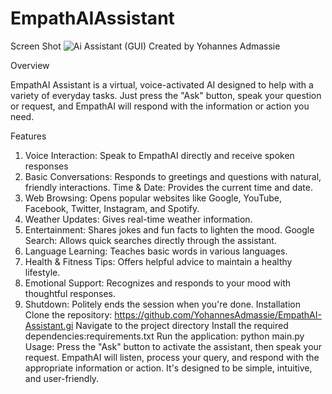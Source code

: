 # EmpathAIAssistant
Screen Shot
![Ai Assistant (GUI)](https://github.com/user-attachments/assets/2b25adf5-cfb8-450f-9bd7-1d094bf58181)
Created by Yohannes Admassie

  Overview

EmpathAI Assistant is a virtual, voice-activated AI designed to help with a variety of everyday tasks. Just press the "Ask" button, speak your question or request, and EmpathAI will respond with the information or action you need.

Features
1. Voice Interaction: Speak to EmpathAI directly and receive spoken responses
2. Basic Conversations: Responds to greetings and questions with natural, friendly interactions.
Time & Date: Provides the current time and date.
3. Web Browsing: Opens popular websites like Google, YouTube, Facebook, Twitter, Instagram, and Spotify.
4. Weather Updates: Gives real-time weather information.
5. Entertainment: Shares jokes and fun facts to lighten the mood.
Google Search: Allows quick searches directly through the assistant.
6. Language Learning: Teaches basic words in various languages.
7. Health & Fitness Tips: Offers helpful advice to maintain a healthy lifestyle.
8. Emotional Support: Recognizes and responds to your mood with thoughtful responses.
9. Shutdown: Politely ends the session when you're done.
  Installation
Clone the repository: https://github.com/YohannesAdmassie/EmpathAI-Assistant.gi
Navigate to the project directory
Install the required dependencies:requirements.txt
Run the application: python main.py
  Usage:
Press the "Ask" button to activate the assistant, then speak your request. EmpathAI will listen, process your query, and respond with the appropriate information or action. It's designed to be simple, intuitive, and user-friendly.



